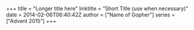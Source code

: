 +++
title = "Longer title here"
linktitle = "Short Title (use when necessary)"
date = 2014-02-06T06:40:42Z
author = ["Name of Gopher"]
series = ["Advent 2015"]
+++

